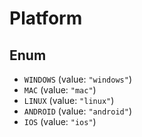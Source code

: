 # Platform

## Enum

* `WINDOWS` (value: `"windows"`)
* `MAC` (value: `"mac"`)
* `LINUX` (value: `"linux"`)
* `ANDROID` (value: `"android"`)
* `IOS` (value: `"ios"`)
